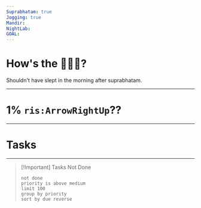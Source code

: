 ```yaml
---
Suprabhatam: true
Jogging: true
Mandir: 
NightLab: 
GOAL:
---
```


# How's the 🌄🌅🌇?

Shouldn't have slept in the morning after suprabhatam.

---

# 1% `ris:ArrowRightUp`??

---

# Tasks

---

> [!Important] Tasks Not Done
>
>```tasks
>not done
> priority is above medium
> limit 100
> group by priority
> sort by due reverse
